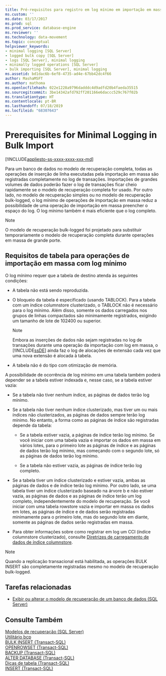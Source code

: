 ```yaml
---
title: Pré-requisitos para registro em log mínimo em importação em massa | Microsoft Docs
ms.custom: ''
ms.date: 03/17/2017
ms.prod: sql
ms.prod_service: database-engine
ms.reviewer: ''
ms.technology: data-movement
ms.topic: conceptual
helpviewer_keywords:
- minimal logging [SQL Server]
- logged bulk copy [SQL Server]
- logs [SQL Server], minimal logging
- minimally logged operations [SQL Server]
- bulk importing [SQL Server], minimal logging
ms.assetid: bd1dac6b-6ef8-4735-ad4e-67bb42dc4f66
author: MashaMSFT
ms.author: mathoma
ms.openlocfilehash: 022e1228a9796dadddc4d9adfd20b4faeda35515
ms.sourcegitcommit: 3be14342afd792ff201166e6daccc529c767f02b
ms.translationtype: HT
ms.contentlocale: pt-BR
ms.lasthandoff: 07/18/2019
ms.locfileid: "68307643"
---
```

# <a name="prerequisites-for-minimal-logging-in-bulk-import"></a>Prerequisites for Minimal Logging in Bulk Import
[!INCLUDE[appliesto-ss-xxxx-xxxx-xxx-md](../../includes/appliesto-ss-xxxx-xxxx-xxx-md.md)]

  Para um banco de dados no modelo de recuperação completa, todas as operações de inserção de linha executadas pela importação em massa são registradas completamente no log de transações. Importações de grandes volumes de dados poderão fazer o log de transações ficar cheio rapidamente se o modelo de recuperação completa for usado. Por outro lado, no modelo de recuperação simples ou no modelo de recuperação bulk-logged, o log mínimo de operações de importação em massa reduz a possibilidade de uma operação de importação em massa preencher o espaço do log. O log mínimo também é mais eficiente que o log completo.  
  
> [!NOTE]  
>  O modelo de recuperação bulk-logged foi projetado para substituir temporariamente o modelo de recuperação completa durante operações em massa de grande porte.  
  
## <a name="table-requirements-for-minimally-logging-bulk-import-operations"></a>Requisitos de tabela para operações de importação em massa com log mínimo  
 O log mínimo requer que a tabela de destino atenda às seguintes condições:  
  
-   A tabela não está sendo reproduzida.  
  
-   O bloqueio da tabela é especificado (usando TABLOCK). Para a tabela com um índice columnstore clusterizado, o TABLOCK não é necessário para o log mínimo.  Além disso, somente os dados carregados nos grupos de linhas compactados são minimamente registrados, exigindo um tamanho de lote de 102400 ou superior.  
  
    > [!NOTE]  
    >  Embora as inserções de dados não sejam registradas no log de transações durante uma operação da importação com log em massa, o [!INCLUDE[ssDE](../../includes/ssde-md.md)] ainda faz o log de alocações de extensão cada vez que uma nova extensão é alocada à tabela.  
  
-   A tabela não é do tipo com otimização de memória.  
  
 A possibilidade de ocorrência de log mínimo em uma tabela também poderá depender se a tabela estiver indexada e, nesse caso, se a tabela estiver vazia:  
  
-   Se a tabela não tiver nenhum índice, as páginas de dados terão log mínimo.  
  
-   Se a tabela não tiver nenhum índice clusterizado, mas tiver um ou mais índices não clusterizados, as páginas de dados sempre terão log mínimo. No entanto, a forma como as páginas de índice são registradas depende da tabela:  
  
    -   Se a tabela estiver vazia, a páginas de índice terão log mínimo.  Se você iniciar com uma tabela vazia e importar os dados em massa em vários lotes, para o primeiro lote as páginas de índice e as páginas de dados terão log mínimo, mas começando com o segundo lote, só as páginas de dados terão log mínimo. 
  
    -   Se a tabela não estiver vazia, as páginas de índice terão log completo.    

-   Se a tabela tiver um índice clusterizado e estiver vazia, ambas as páginas de dados e de índice terão log mínimo. Por outro lado, se uma tabela tiver um índice clusterizado baseado na árvore b e não estiver vazia, as páginas de dados e as páginas de índice terão um log completo, independentemente do modelo de recuperação. Se você iniciar com uma tabela rowstore vazia e importar em massa os dados em lotes, as páginas de índice e de dados serão registradas minimamente para o primeiro lote, mas do segundo lote em diante, somente as páginas de dados serão registradas em massa.

- Para obter informações sobre como registrar em log um CCI (índice columnstore clusterizado), consulte [Diretrizes de carregamento de dados de índice columnstore](../indexes/columnstore-indexes-data-loading-guidance.md#plan-bulk-load-sizes-to-minimize-delta-rowgroups).
  

  
> [!NOTE]  
>  Quando a replicação transacional está habilitada, as operações BULK INSERT são completamente registradas mesmo no modelo de recuperação bulk-logged.  
  
##  <a name="RelatedTasks"></a> Tarefas relacionadas  
  
-   [Exibir ou alterar o modelo de recuperação de um banco de dados &#40;SQL Server&#41;](../../relational-databases/backup-restore/view-or-change-the-recovery-model-of-a-database-sql-server.md)  
  
  
## <a name="see-also"></a>Consulte Também  
 [Modelos de recuperação &#40;SQL Server&#41;](../../relational-databases/backup-restore/recovery-models-sql-server.md)   
 [Utilitário bcp](../../tools/bcp-utility.md)   
 [BULK INSERT &#40;Transact-SQL&#41;](../../t-sql/statements/bulk-insert-transact-sql.md)   
 [OPENROWSET &#40;Transact-SQL&#41;](../../t-sql/functions/openrowset-transact-sql.md)   
 [BACKUP &#40;Transact-SQL&#41;](../../t-sql/statements/backup-transact-sql.md)   
 [ALTER DATABASE &#40;Transact-SQL&#41;](../../t-sql/statements/alter-database-transact-sql.md)   
 [Dicas de tabela &#40;Transact-SQL&#41;](../../t-sql/queries/hints-transact-sql-table.md)   
 [INSERT &#40;Transact-SQL&#41;](../../t-sql/statements/insert-transact-sql.md)  
  
  
